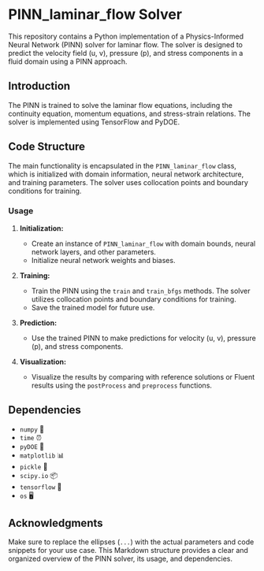 # PINN_laminar_flow Solver

This repository contains a Python implementation of a Physics-Informed Neural Network (PINN) solver for laminar flow. The solver is designed to predict the velocity field (u, v), pressure (p), and stress components in a fluid domain using a PINN approach.

## Introduction

The PINN is trained to solve the laminar flow equations, including the continuity equation, momentum equations, and stress-strain relations. The solver is implemented using TensorFlow and PyDOE.

## Code Structure

The main functionality is encapsulated in the `PINN_laminar_flow` class, which is initialized with domain information, neural network architecture, and training parameters. The solver uses collocation points and boundary conditions for training.

### Usage

1. **Initialization:**
    - Create an instance of `PINN_laminar_flow` with domain bounds, neural network layers, and other parameters.
    - Initialize neural network weights and biases.

2. **Training:**
    - Train the PINN using the `train` and `train_bfgs` methods. The solver utilizes collocation points and boundary conditions for training.
    - Save the trained model for future use.

3. **Prediction:**
    - Use the trained PINN to make predictions for velocity (u, v), pressure (p), and stress components.

4. **Visualization:**
    - Visualize the results by comparing with reference solutions or Fluent results using the `postProcess` and `preprocess` functions.

## Dependencies

- `numpy` 🧮
- `time` ⏰
- `pyDOE` 🧪
- `matplotlib` 📊
- `pickle` 🥒
- `scipy.io` 📦
- `tensorflow` 🧠
- `os` 🖥️

## Acknowledgments
Make sure to replace the ellipses (`...`) with the actual parameters and code snippets for your use case. This Markdown structure provides a clear and organized overview of the PINN solver, its usage, and dependencies.
